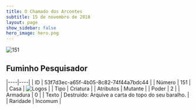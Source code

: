 ```yaml
---
title: O Chamado dos Arcontes
subtitle: 15 de novembro de 2018
layout: page
show_sidebar: false
hero_image: hero.png
---
```


![151](https://cdn.keyforgegame.com/media/card_front/pt/341_151_XC9823CQ2V92_pt.png)

## Fuminho Pesquisador

|----|----|
| ID | 53f7d3ec-a65f-4b05-8c82-74f44a7bdc44 |
| Número | 151 |
| Casa | ![Logos](https://archonarcana.com/images/thumb/c/ce/Logos.png/22px-Logos.png "Logos") |
| Tipo | Criatura |
| Atributos | Mutante |
| Poder | 2 |
| Armadura | 0 |
| Texto | Destruído: Arquive a carta do topo do seu baralho. |
| Raridade | Incomum |
